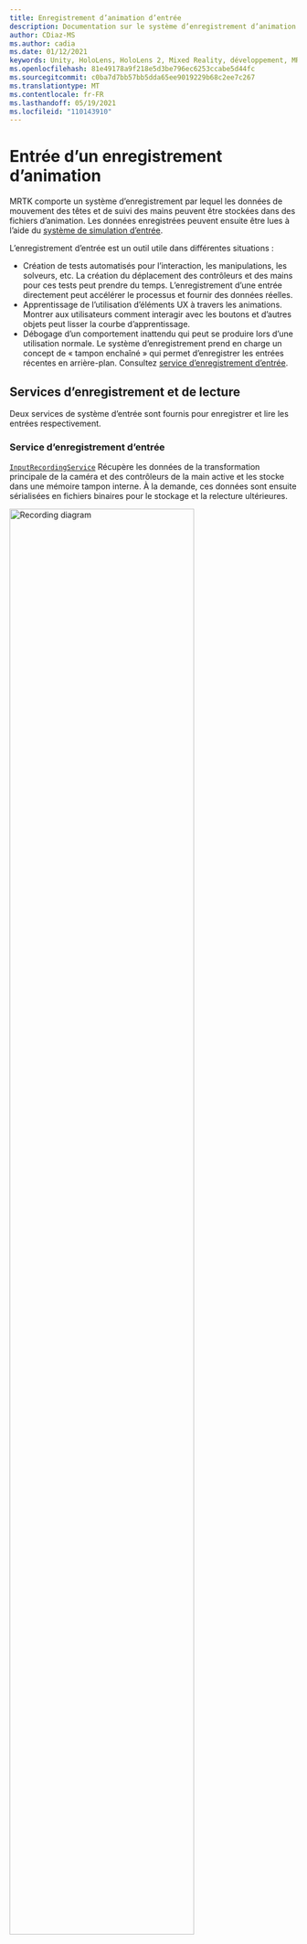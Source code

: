 ```yaml
---
title: Enregistrement d’animation d’entrée
description: Documentation sur le système d’enregistrement d’animation d’entrée dans MRTK
author: CDiaz-MS
ms.author: cadia
ms.date: 01/12/2021
keywords: Unity, HoloLens, HoloLens 2, Mixed Reality, développement, MRTK
ms.openlocfilehash: 81e49178a9f218e5d3be796ec6253ccabe5d44fc
ms.sourcegitcommit: c0ba7d7bb57bb5dda65ee9019229b68c2ee7c267
ms.translationtype: MT
ms.contentlocale: fr-FR
ms.lasthandoff: 05/19/2021
ms.locfileid: "110143910"
---
```

# <a name="input-animation-recording"></a>Entrée d’un enregistrement d’animation

MRTK comporte un système d’enregistrement par lequel les données de mouvement des têtes et de suivi des mains peuvent être stockées dans des fichiers d’animation. Les données enregistrées peuvent ensuite être lues à l’aide du [système de simulation d’entrée](input-simulation-service.md).

L’enregistrement d’entrée est un outil utile dans différentes situations :

* Création de tests automatisés pour l’interaction, les manipulations, les solveurs, etc. La création du déplacement des contrôleurs et des mains pour ces tests peut prendre du temps. L’enregistrement d’une entrée directement peut accélérer le processus et fournir des données réelles.
* Apprentissage de l’utilisation d’éléments UX à travers les animations.
  Montrer aux utilisateurs comment interagir avec les boutons et d’autres objets peut lisser la courbe d’apprentissage.
* Débogage d’un comportement inattendu qui peut se produire lors d’une utilisation normale.
  Le système d’enregistrement prend en charge un concept de « tampon enchaîné » qui permet d’enregistrer les entrées récentes en arrière-plan.
  Consultez [service d’enregistrement d’entrée](#input-recording-service).

## <a name="recording-and-playback-services"></a>Services d’enregistrement et de lecture

Deux services de système d’entrée sont fournis pour enregistrer et lire les entrées respectivement.

### <a name="input-recording-service"></a>Service d’enregistrement d’entrée

[`InputRecordingService`](xref:Microsoft.MixedReality.Toolkit.Input.InputRecordingService) Récupère les données de la transformation principale de la caméra et des contrôleurs de la main active et les stocke dans une mémoire tampon interne. À la demande, ces données sont ensuite sérialisées en fichiers binaires pour le stockage et la relecture ultérieures.

<a target="_blank" href="../images/input-simulation/MRTK_InputAnimation_RecordingDiagram.png">
  <img src="../images/input-simulation/MRTK_InputAnimation_RecordingDiagram.png" title="Animation d’entrée d’enregistrement" width="80%" alt="Recording diagram" class="center" />
</a>

Pour démarrer l’enregistrement d’entrée [`StartRecording`](xref:Microsoft.MixedReality.Toolkit.Input.IMixedRealityInputRecordingService.StartRecording) , appelez la fonction. [`StopRecording`](xref:Microsoft.MixedReality.Toolkit.Input.IMixedRealityInputRecordingService.StopRecording) interrompt l’enregistrement (mais ne supprime pas les données enregistrées jusqu’à présent, utilisez [`DiscardRecordedInput`](xref:Microsoft.MixedReality.Toolkit.Input.IMixedRealityInputRecordingService.DiscardRecordedInput) pour effectuer cette opération si nécessaire).

Par défaut, la taille de la mémoire tampon d’enregistrement est limitée à 30 secondes. Cela permet au service d’enregistrement de conserver l’enregistrement en arrière-plan sans accumuler trop de données, puis d’enregistrer les 30 dernières secondes si nécessaire. L’intervalle de temps peut être modifié à l’aide de la [`RecordingBufferTimeLimit`](xref:Microsoft.MixedReality.Toolkit.Input.IMixedRealityInputRecordingService.RecordingBufferTimeLimit) propriété, ou l’enregistrement peut être illimité à l’aide de l' [`UseBufferTimeLimit`](xref:Microsoft.MixedReality.Toolkit.Input.IMixedRealityInputRecordingService.UseBufferTimeLimit) option.

Les données de la mémoire tampon d’enregistrement peuvent être enregistrées dans un fichier binaire à l’aide de la fonction [SaveInputAnimation](xref:Microsoft.MixedReality.Toolkit.Input.IMixedRealityInputRecordingService.SaveInputAnimation*) .

Pour plus d’informations sur le format de fichier binaire, consultez [spécification de format de fichier d’animation d’entrée](input-animation-file-format.md).

### <a name="input-playback-service"></a>Service de lecture d’entrée

[`InputPlaybackService`](xref:Microsoft.MixedReality.Toolkit.Input.InputPlaybackService) lit un fichier binaire avec les données d’animation d’entrée, puis applique ces données via le [InputSimulationService](xref:Microsoft.MixedReality.Toolkit.Input.InputSimulationService) pour recréer les mouvements enregistrés.

<a target="_blank" href="../images/input-simulation/MRTK_InputAnimation_PlaybackDiagram.png">
  <img src="../images/input-simulation/MRTK_InputAnimation_PlaybackDiagram.png" title="Lire une animation d’entrée" width="80%" alt="Play Back diagram" class="center" />
</a>

Pour commencer à lire une animation d’entrée, celle-ci doit être chargée à partir d’un fichier à l’aide de la fonction [LoadInputAnimation](xref:Microsoft.MixedReality.Toolkit.Input.IMixedRealityInputPlaybackService.LoadInputAnimation*) .

Appelez [Play](xref:Microsoft.MixedReality.Toolkit.Input.IMixedRealityInputPlaybackService.Play), [Pause](xref:Microsoft.MixedReality.Toolkit.Input.IMixedRealityInputPlaybackService.Play)ou [Stop](xref:Microsoft.MixedReality.Toolkit.Input.IMixedRealityInputPlaybackService.Stop) pour contrôler la lecture de l’animation.

L’heure actuelle de l’animation peut également être contrôlée directement avec la propriété [localtime](xref:Microsoft.MixedReality.Toolkit.Input.IMixedRealityInputPlaybackService.LocalTime) .

> [!WARNING]
> Le bouclage ou la réinitialisation [`LocalTime`](xref:Microsoft.MixedReality.Toolkit.Input.IMixedRealityInputPlaybackService.LocalTime) directe de l’animation ou du paramètre en cas de nettoyage de la chronologie peut produire des résultats inattendus lors de la manipulation de la scène ! Seuls les mouvements d’entrée sont enregistrés, les modifications supplémentaires, telles que le déplacement d’objets ou le basculement de commutateurs, ne sont pas réinitialisées. Veillez à recharger la scène si des modifications irréversibles ont été apportées.

### <a name="editor-tools-for-recording-and-playing-input-animation"></a>Outils de l’éditeur pour l’enregistrement et la diffusion d’une animation d’entrée

Un certain nombre d’outils sont disponibles dans l’éditeur Unity pour l’enregistrement et l’examen de l’animation d’entrée. Ces outils sont accessibles dans la [fenêtre outils de simulation d’entrée](input-simulation-service.md#input-simulation-tools-window), qui peut être ouverte à partir de la boîte à outils de la _réalité mixte > utilitaires > menu simulation d’entrée_ .

> [!NOTE]
> L’enregistrement et la lecture en entrée ne fonctionnent qu’en mode lecture.

La fenêtre d’enregistrement d’entrée a deux modes :

* _Enregistrement_ de l’entrée d’enregistrement en mode lecture et enregistrement de celle-ci dans des fichiers d’animation.

  Lorsque vous activez le bouton enregistrement, le [`InputRecordingService`](xref:Microsoft.MixedReality.Toolkit.Input.InputRecordingService) est activé pour enregistrer l’entrée.
  Quand vous désactivez le bouton enregistrement, la sélection enregistrer un fichier est affichée et l’animation d’entrée enregistrée est enregistrée dans la destination sélectionnée.

  La limite de temps de la mémoire tampon peut également être modifiée dans ce mode.

* _Lecture_ pour le chargement des fichiers d’animation, puis recréation de l’entrée via le système de simulation d’entrée.

  Une animation doit d’abord être chargée dans ce mode. Après l’enregistrement d’une entrée en mode d’enregistrement, l’animation qui en résulte est automatiquement chargée. Vous pouvez également cliquer sur le bouton « charger » pour sélectionner un fichier d’animation existant.

  Les boutons de contrôle d’heure de gauche à droite sont les suivants :

  * _Réinitialisez_ l’heure de lecture au début de l’animation.
  * _Lisez_ l’animation en continu dans le temps.
  * _Étape suivante d'_ une étape.

  Le curseur peut également être utilisé pour effectuer un nettoyage dans la chronologie d’animation.

> [!WARNING]
> L’animation ou la réinitialisation d’une animation d’entrée ou le nettoyage de la chronologie peut produire des résultats inattendus lors de la manipulation de la scène ! Seuls les mouvements d’entrée sont enregistrés, les modifications supplémentaires, telles que le déplacement d’objets ou le basculement de commutateurs, ne sont pas réinitialisées. Veillez à recharger la scène si des modifications irréversibles ont été apportées.
